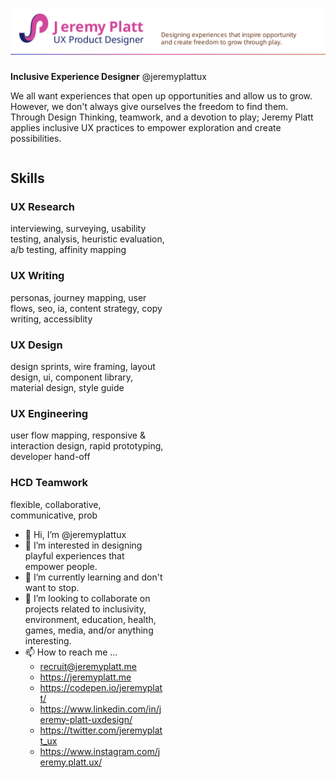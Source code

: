 # <img src="https://raw.githubusercontent.com/jeremyplattux/jeremyplattux/main/jp-githubheader2021.svg" alt="Jeremy Platt, UX Product Designer: Designing experiences that inspire opportunity and create freedom to grow through play." />

**Inclusive Experience Designer**
@jeremyplattux

We all want experiences that open up opportunities and allow us to grow. However, we don't always give ourselves the freedom to find them.  Through Design Thinking, teamwork, and a devotion to play; Jeremy Platt applies inclusive UX practices to empower exploration and create possibilities.

<div style="float:left; width:50%;">
  
## Skills
  
  ### UX Research
  
  interviewing, surveying, usability testing, analysis,
heuristic evaluation, a/b testing, affinity mapping
  
  ### UX Writing

  personas, journey mapping, user flows, seo, ia,
content strategy, copy writing, accessiblity

  ### UX Design

  design sprints, wire framing, layout design, ui,
component library, material design, style guide

  ### UX Engineering

  user flow mapping, responsive & interaction
design, rapid prototyping, developer hand-off

  ### HCD Teamwork
flexible, collaborative, communicative, prob
  
</div>

<div style="width:49%">

  ---
- 👋 Hi, I’m @jeremyplattux
- 👀 I’m interested in designing playful experiences that empower people.
- 🌱 I’m currently learning and don't want to stop.
- 💞️ I’m looking to collaborate on projects related to inclusivity, environment, education, health, games, media, and/or anything interesting.
- 📫 How to reach me ... 
  - recruit@jeremyplatt.me
  - https://jeremyplatt.me
  - https://codepen.io/jeremyplatt/
  - https://www.linkedin.com/in/jeremy-platt-uxdesign/
  - https://twitter.com/jeremyplatt_ux
  - https://www.instagram.com/jeremy.platt.ux/ 
  
 </div>


